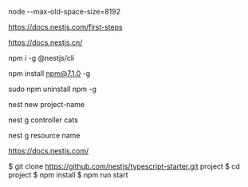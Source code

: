 node --max-old-space-size=8192


https://docs.nestjs.com/first-steps

https://docs.nestjs.cn/

npm i -g @nestjs/cli

npm install npm@7.1.0 -g

sudo npm uninstall npm -g

nest new project-name

nest g controller cats

nest g resource name





https://docs.nestjs.com/

$ git clone https://github.com/nestjs/typescript-starter.git project
$ cd project
$ npm install
$ npm run start


